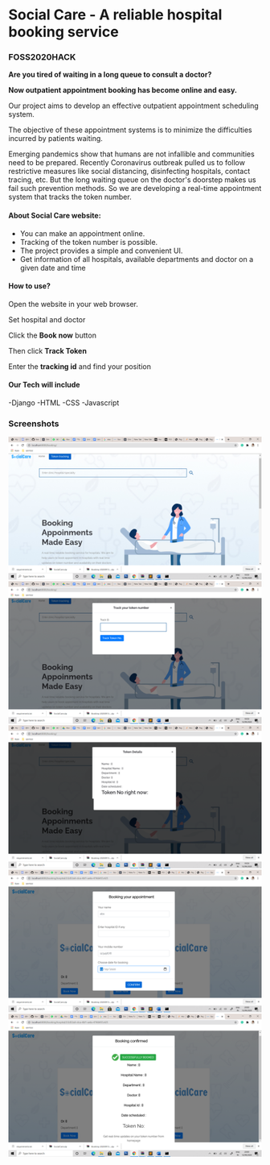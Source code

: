 # Social Care - A reliable hospital booking service
### FOSS2020HACK

**Are you tired of waiting in a long queue to consult a doctor?**

**Now outpatient appointment booking has become online and easy.**

Our project aims to develop an effective outpatient appointment scheduling system.

The objective of these appointment systems is to minimize the difficulties incurred by patients waiting.

Emerging pandemics show that humans are not infallible and communities need to be prepared. Recently Coronavirus outbreak pulled us to follow restrictive measures like social distancing, disinfecting hospitals, contact tracing, etc.  But the long waiting queue on the doctor&#39;s doorstep makes us fail such prevention methods. So we are developing a real-time appointment system that tracks the token number.

#### About Social Care website:

- You can make an appointment online.
- Tracking of the token number is possible.
- The project provides a simple and convenient UI.
- Get information of all hospitals, available departments and doctor on a given date and time

#### How to use?

Open the website in your web browser.

Set hospital and doctor

Click the **Book now** button

Then click **Track Token**

Enter the **tracking id** and find your position

#### Our Tech will include
-Django
-HTML
-CSS
-Javascript

### Screenshots

![Screenshot1](https://github.com/Nirmalkgm/SocialCare/blob/master/Screenshots/Screenshot%20(19).png)
![Screenshot1](https://github.com/Nirmalkgm/SocialCare/blob/master/Screenshots/Screenshot%20(20).png)
![Screenshot1](https://github.com/Nirmalkgm/SocialCare/blob/master/Screenshots/Screenshot%20(21).png)
![Screenshot1](https://github.com/Nirmalkgm/SocialCare/blob/master/Screenshots/Screenshot%20(22).png)
![Screenshot1](https://github.com/Nirmalkgm/SocialCare/blob/master/Screenshots/Screenshot%20(23).png)
